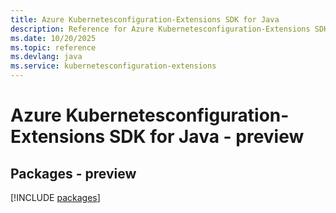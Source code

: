 ```yaml
---
title: Azure Kubernetesconfiguration-Extensions SDK for Java
description: Reference for Azure Kubernetesconfiguration-Extensions SDK for Java
ms.date: 10/20/2025
ms.topic: reference
ms.devlang: java
ms.service: kubernetesconfiguration-extensions
---
```

# Azure Kubernetesconfiguration-Extensions SDK for Java - preview
## Packages - preview
[!INCLUDE [packages](kubernetesconfiguration-extensions-index.md)]